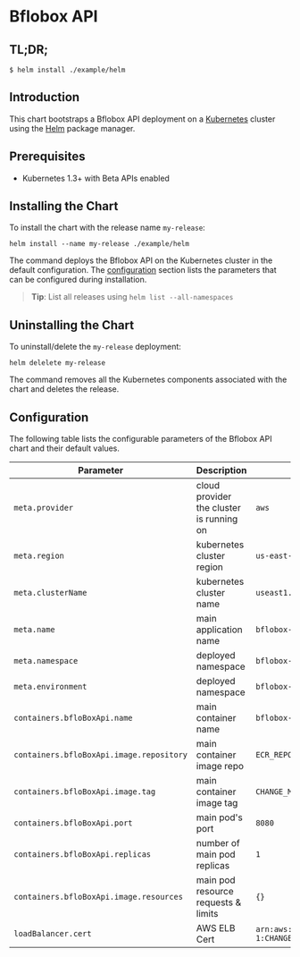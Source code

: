 # Bflobox API

## TL;DR;

```console
$ helm install ./example/helm
```

## Introduction

This chart bootstraps a Bflobox API deployment on a [Kubernetes](http://kubernetes.io) cluster using the [Helm](https://helm.sh) package manager.

## Prerequisites

- Kubernetes 1.3+ with Beta APIs enabled

## Installing the Chart

To install the chart with the release name `my-release`:

```console
helm install --name my-release ./example/helm
```

The command deploys the Bflobox API on the Kubernetes cluster in the default configuration. The [configuration](#configuration) section lists the parameters that can be configured during installation.

> **Tip**: List all releases using `helm list --all-namespaces`

## Uninstalling the Chart

To uninstall/delete the `my-release` deployment:

```console
helm delelete my-release
```

The command removes all the Kubernetes components associated with the chart and deletes the release.

## Configuration

The following table lists the configurable parameters of the Bflobox API chart and their default values.

Parameter | Description | Default
--------- | ----------- | -------
`meta.provider` | cloud provider the cluster is running on | `aws`
`meta.region` | kubernetes cluster region | `us-east-1`
`meta.clusterName` | kubernetes cluster name | `useast1.dev.bflobox.com`
`meta.name` | main application name | `bflobox-api`
`meta.namespace` | deployed namespace | `bflobox-api`
`meta.environment` | deployed namespace | `bflobox-api`
`containers.bfloBoxApi.name` | main container name | `bflobox-api`
`containers.bfloBoxApi.image.repository` | main container image repo | `ECR_REPO_HERE`
`containers.bfloBoxApi.image.tag` | main container image tag | `CHANGE_ME`
`containers.bfloBoxApi.port` | main pod's port | `8080`
`containers.bfloBoxApi.replicas` | number of main pod replicas | `1`
`containers.bfloBoxApi.image.resources` | main pod resource requests & limits | `{}`
`loadBalancer.cert` | AWS ELB Cert | `arn:aws:acm:us-east-1:CHANGE_ME:certificate/CHANGE_ME`